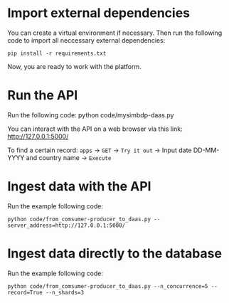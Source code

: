 # Import external dependencies

You can create a virtual environment if necessary. Then run the following code to import
all neccessary external dependencies:

	pip install -r requirements.txt

Now, you are ready to work with the platform.

# Run the API

Run the following code:
	python code/mysimbdp-daas.py

You can interact with the API on a web browser via this link:
	http://127.0.0.1:5000/

To find a certain record:
```apps``` -> ```GET``` -> ```Try it out``` -> Input date DD-MM-YYYY and country name -> ```Execute```

# Ingest data with the API
Run the example following code:  

	python code/from_comsumer-producer_to_daas.py --server_address=http://127.0.0.1:5000/

 
# Ingest data directly to the database
Run the example following code:  

	python code/from_comsumer-producer_to_daas.py --n_concurrence=5 --record=True --n_shards=3	